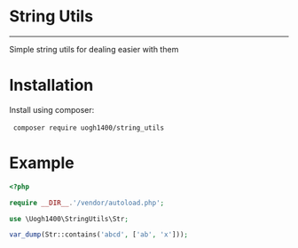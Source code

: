 # String Utils

---

Simple string utils for dealing easier with them

# Installation

Install using composer:

‌```
composer require uogh1400/string_utils
‌```

# Example

```php
<?php

require __DIR__.'/vendor/autoload.php';

use \Uogh1400\StringUtils\Str;

var_dump(Str::contains('abcd', ['ab', 'x']));
```